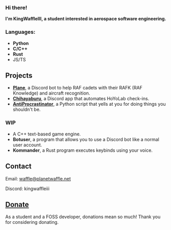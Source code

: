 ### Hi there!

**I'm KingWaffleIII, a student interested in aerospace software engineering.**

### Languages:
- **Python**
- **C/C++**
- **Rust**
- JS/TS

## Projects
- **[Plane](https://github.com/KingWaffleIII/Plane)**, a Discord bot to help RAF cadets with their RAFK (RAF Knowledge) and aircraft recognition.
- **[Chihayaburu](https://github.com/KingWaffleIII/Chihayaburu)**, a Discord app that automates HoYoLab check-ins.
- **[AntiProcrastinator](https://github.com/KingWaffleIII/AntiProcrastinator)**, a Python script that yells at you for doing things you shouldn't be.

### WIP
- A C++ text-based game engine.
- **Botuser**, a program that allows you to use a Discord bot like a normal user account.
- **Kommander**, a Rust program executes keybinds using your voice.

## Contact
Email: waffle@planetwaffle.net

Discord: kingwaffleiii

## [Donate](https://donate.stripe.com/9AQ29r8Wg21V5LWeUU)
As a student and a FOSS developer, donations mean so much! Thank you for considering donating.
